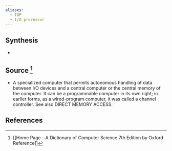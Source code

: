 ```yaml
---
aliases:
  - IOP
  - I/O processor
---
```

## Synthesis
- 
## Source [^1]
- A specialized computer that permits autonomous handling of data between I/O devices and a central computer or the central memory of the computer. It can be a programmable computer in its own right; in earlier forms, as a wired-program computer, it was called a channel controller. See also DIRECT MEMORY ACCESS.
## References

[^1]: [[Home Page - A Dictionary of Computer Science 7th Edition by Oxford Reference]]